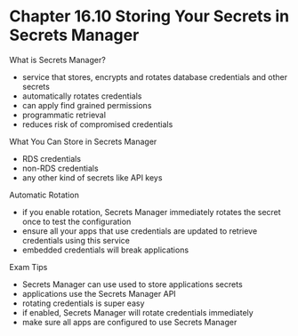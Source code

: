 # Chapter 16.10 Storing Your Secrets in Secrets Manager

What is Secrets Manager?
- service that stores, encrypts and rotates database credentials and other secrets
- automatically rotates credentials
- can apply find grained permissions
- programmatic retrieval
- reduces risk of compromised credentials

What You Can Store in Secrets Manager
- RDS credentials
- non-RDS credentials
- any other kind of secrets like API keys

Automatic Rotation
- if you enable rotation, Secrets Manager immediately rotates the secret once to test the configuration
- ensure all your apps that use credentials are updated to retrieve credentials using this service
- embedded credentials will break applications

Exam Tips
- Secrets Manager can use used to store applications secrets
- applications use the Secrets Manager API
- rotating credentials is super easy
- if enabled, Secrets Manager will rotate credentials immediately
- make sure all apps are configured to use Secrets Manager

